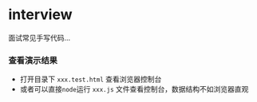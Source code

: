 # interview
面试常见手写代码...

### 查看演示结果

* 打开目录下 `xxx.test.html` 查看浏览器控制台
* 或者可以直接`node`运行 `xxx.js` 文件查看控制台，数据结构不如浏览器直观